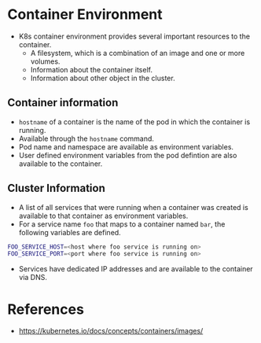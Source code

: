# Container Environment
* K8s container environment provides several important resources to the container.
	* A filesystem, which is a combination of an image and one or more volumes.
	* Information about the container itself.
	* Information about other object in the cluster.
## Container information
* `hostname` of a container is the name of the pod in which the container is running.
* Available through the `hostname` command.
* Pod name and namespace are available as environment variables.
* User defined environment variables from the pod defintion are also available to the container.
##  Cluster Information
* A list of all services that were running when a container was created is available to that container as environment variables.
* For a service name `foo` that maps to a container named `bar`, the following variables are defined.
```bash
FOO_SERVICE_HOST=<host where foo service is running on>
FOO_SERVICE_PORT=<port where foo service is running on>
```
* Services have dedicated IP addresses and are available to the container via DNS.
# References
* https://kubernetes.io/docs/concepts/containers/images/
